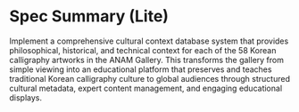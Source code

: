 # Spec Summary (Lite)

Implement a comprehensive cultural context database system that provides philosophical, historical, and technical context for each of the 58 Korean calligraphy artworks in the ANAM Gallery. This transforms the gallery from simple viewing into an educational platform that preserves and teaches traditional Korean calligraphy culture to global audiences through structured cultural metadata, expert content management, and engaging educational displays.